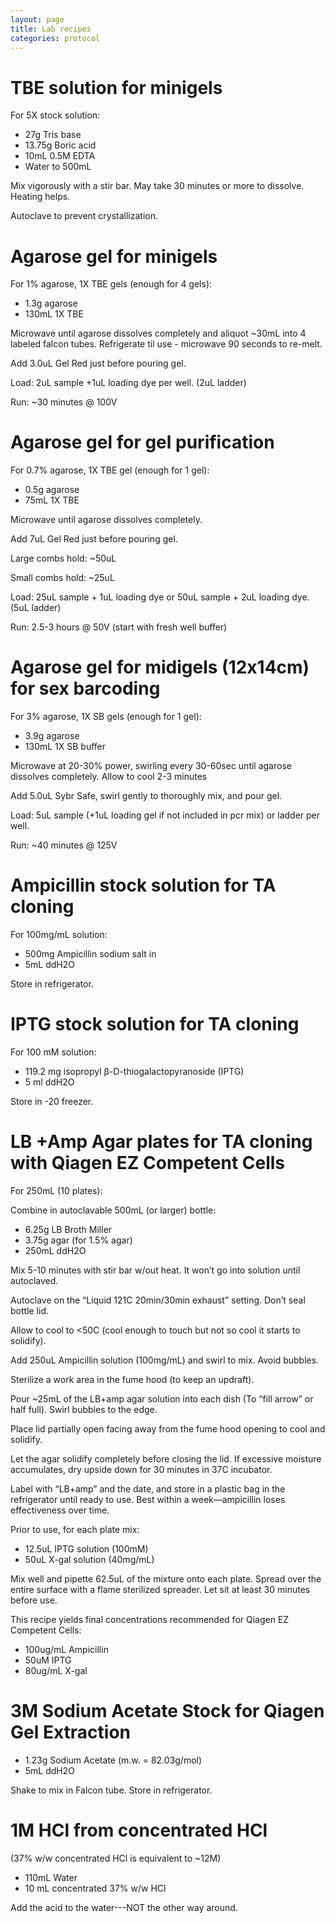 ```yaml
---
layout: page
title: Lab recipes
categories: protocol
---
```


# TBE solution for minigels
For 5X stock solution:

  * 27g Tris base
  * 13.75g Boric acid
  * 10mL 0.5M EDTA
  * Water to 500mL

Mix vigorously with a stir bar. May take 30 minutes or more to dissolve. Heating helps.

Autoclave to prevent crystallization.

# Agarose gel for minigels
For 1% agarose, 1X TBE gels (enough for 4 gels):

  * 1.3g agarose
  * 130mL 1X TBE

Microwave until agarose dissolves completely and aliquot ~30mL into 4 labeled falcon tubes.  Refrigerate til use - microwave 90 seconds to re-melt.

Add 3.0uL Gel Red just before pouring gel.

Load: 2uL sample +1uL loading dye per well. (2uL ladder)

Run: ~30 minutes @ 100V

# Agarose gel for gel purification
For 0.7% agarose, 1X TBE gel (enough for 1 gel):

  * 0.5g agarose
  * 75mL 1X TBE

Microwave until agarose dissolves completely.

Add 7uL Gel Red just before pouring gel.

Large combs hold: ~50uL

Small combs hold: ~25uL

Load: 25uL sample + 1uL loading dye or 50uL sample + 2uL loading dye. (5uL ladder)

Run: 2.5-3 hours @ 50V (start with fresh well buffer)

# Agarose gel for midigels (12x14cm) for sex barcoding
For 3% agarose, 1X SB gels (enough for 1 gel):

  * 3.9g agarose
  * 130mL 1X SB buffer

Microwave at 20-30% power, swirling every 30-60sec until agarose dissolves completely. Allow to cool 2-3 minutes

Add 5.0uL Sybr Safe, swirl gently to thoroughly mix, and pour gel.

Load: 5uL sample (+1uL loading gel if not included in pcr mix) or ladder per well.

Run: ~40 minutes @ 125V

# Ampicillin stock solution for TA cloning
For 100mg/mL solution:

  * 500mg Ampicillin sodium salt in
  * 5mL ddH2O

Store in refrigerator.

# IPTG stock solution for TA cloning
For 100 mM solution:

  * 119.2 mg isopropyl β-D-thiogalactopyranoside (IPTG)
  * 5 ml ddH2O

Store in -20 freezer.

# LB +Amp Agar plates for TA cloning with Qiagen EZ Competent Cells
For 250mL (10 plates):

Combine in autoclavable 500mL (or larger) bottle:
  * 6.25g LB Broth Miller
  * 3.75g agar (for 1.5% agar)
  * 250mL ddH2O

Mix 5-10 minutes with stir bar w/out heat. It won’t go into solution until autoclaved.

Autoclave on the “Liquid 121C 20min/30min exhaust” setting. Don’t seal bottle lid.

Allow to cool to <50C (cool enough to touch but not so cool it starts to solidify).

Add 250uL Ampicillin solution (100mg/mL) and swirl to mix. Avoid bubbles.

Sterilize a work area in the fume hood (to keep an updraft).

Pour ~25mL of the LB+amp agar solution into each dish (To “fill arrow” or half full). Swirl bubbles to the edge.

Place lid partially open facing away from the fume hood opening to cool and solidify.

Let the agar solidify completely before closing the lid. If excessive moisture accumulates, dry upside down for 30 minutes in 37C incubator.

Label with “LB+amp” and the date, and store in a plastic bag in the refrigerator until ready to use. Best within a week—ampicillin loses effectiveness over time.

Prior to use, for each plate mix:
  * 12.5uL IPTG solution (100mM)
  * 50uL X-gal solution (40mg/mL)

Mix well and pipette 62.5uL of the mixture onto each plate. Spread over the entire surface with a flame sterilized spreader. Let sit at least 30 minutes before use.

This recipe yields final concentrations recommended for Qiagen EZ Competent Cells:
  * 100ug/mL Ampicillin
  * 50uM IPTG
  * 80ug/mL X-gal

# 3M Sodium Acetate Stock for Qiagen Gel Extraction

  * 1.23g Sodium Acetate (m.w. = 82.03g/mol)
  * 5mL ddH2O

Shake to mix in Falcon tube. Store in refrigerator.

# 1M HCl from concentrated HCl

(37% w/w concentrated HCl is equivalent to ~12M)

  * 110mL Water
  * 10 mL concentrated 37% w/w HCl

Add the acid to the water---NOT the other way around.
